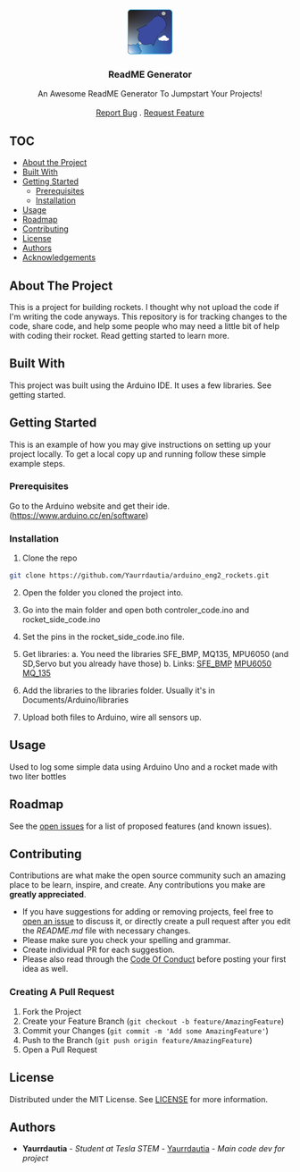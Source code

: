 <br/>
<p align="center">
  <a href="https://github.com/ShaanCoding/ReadME-Generator">
    <img src="assets/logo.png" alt="Logo" width="80" height="80">
  </a>

  <h3 align="center">ReadME Generator</h3>

  <p align="center">
    An Awesome ReadME Generator To Jumpstart Your Projects!
    <br/>
    <br/>
    <a href="https://github.com/ShaanCoding/ReadME-Generator/issues">Report Bug</a>
    .
    <a href="https://github.com/ShaanCoding/ReadME-Generator/issues">Request Feature</a>
  </p>
</p>

## TOC

* [About the Project](#about-the-project)
* [Built With](#built-with)
* [Getting Started](#getting-started)
  * [Prerequisites](#prerequisites)
  * [Installation](#installation)
* [Usage](#usage)
* [Roadmap](#roadmap)
* [Contributing](#contributing)
* [License](#license)
* [Authors](#authors)
* [Acknowledgements](#acknowledgements)

## About The Project

This is a project for building rockets. I thought why not upload the code if I'm writing the code anyways. This repository is for tracking changes to the code, share code, and help some people who may need a little bit of help with coding their rocket. Read getting started to learn more.

## Built With

This project was built using the Arduino IDE. It uses a few libraries. See getting started. 

## Getting Started

This is an example of how you may give instructions on setting up your project locally.
To get a local copy up and running follow these simple example steps.

### Prerequisites

Go to the Arduino website and get their ide. (https://www.arduino.cc/en/software)

### Installation

1. Clone the repo

```sh
git clone https://github.com/Yaurrdautia/arduino_eng2_rockets.git
```
2. Open the folder you cloned the project into. 

3. Go into the main folder and open both controler_code.ino and rocket_side_code.ino

4. Set the pins in the rocket_side_code.ino file.

5. Get libraries:
     a. You need the libraries SFE_BMP, MQ135, MPU6050 (and SD,Servo but you already have those)
     b. Links: 
          [SFE_BMP](https://github.com/LowPowerLab/SFE_BMP180)
          [MPU6050](https://github.com/ElectronicCats/mpu6050)
          [MQ_135](https://github.com/Phoenix1747/MQ135)
6. Add the libraries to the libraries folder. Usually it's in Documents/Arduino/libraries
7. Upload both files to Arduino, wire all sensors up.



## Usage

Used to log some simple data using Arduino Uno and a rocket made with two liter bottles

## Roadmap

See the [open issues](https://github.com/ShaanCoding/ReadME-Generator/issues) for a list of proposed features (and known issues).

## Contributing

Contributions are what make the open source community such an amazing place to be learn, inspire, and create. Any contributions you make are **greatly appreciated**.
* If you have suggestions for adding or removing projects, feel free to [open an issue](https://github.com/ShaanCoding/ReadME-Generator/issues/new) to discuss it, or directly create a pull request after you edit the *README.md* file with necessary changes.
* Please make sure you check your spelling and grammar.
* Create individual PR for each suggestion.
* Please also read through the [Code Of Conduct](https://github.com/ShaanCoding/ReadME-Generator/blob/main/CODE_OF_CONDUCT.md) before posting your first idea as well.

### Creating A Pull Request

1. Fork the Project
2. Create your Feature Branch (`git checkout -b feature/AmazingFeature`)
3. Commit your Changes (`git commit -m 'Add some AmazingFeature'`)
4. Push to the Branch (`git push origin feature/AmazingFeature`)
5. Open a Pull Request

## License

Distributed under the MIT License. See [LICENSE](https://github.com/ShaanCoding/ReadME-Generator/blob/main/LICENSE.md) for more information.

## Authors

* **Yaurrdautia** - *Student at Tesla STEM* - [Yaurrdautia](https://github.com/Yaurrdautia) - *Main code dev for project*

